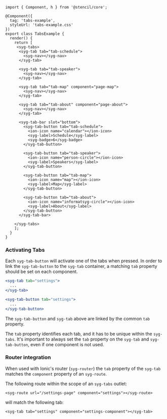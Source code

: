 ```tsx
import { Component, h } from '@stencil/core';

@Component({
  tag: 'tabs-example',
  styleUrl: 'tabs-example.css'
})
export class TabsExample {
  render() {
    return [
     <syg-tabs>
      <syg-tab tab="tab-schedule">
        <syg-nav></syg-nav>
      </syg-tab>

      <syg-tab tab="tab-speaker">
        <syg-nav></syg-nav>
      </syg-tab>

      <syg-tab tab="tab-map" component="page-map">
        <syg-nav></syg-nav>
      </syg-tab>

      <syg-tab tab="tab-about" component="page-about">
        <syg-nav></syg-nav>
      </syg-tab>

      <syg-tab-bar slot="bottom">
        <syg-tab-button tab="tab-schedule">
          <ion-icon name="calendar"></ion-icon>
          <syg-label>Schedule</syg-label>
          <syg-badge>6</syg-badge>
        </syg-tab-button>

        <syg-tab-button tab="tab-speaker">
          <ion-icon name="person-circle"></ion-icon>
          <syg-label>Speakers</syg-label>
        </syg-tab-button>

        <syg-tab-button tab="tab-map">
          <ion-icon name="map"></ion-icon>
          <syg-label>Map</syg-label>
        </syg-tab-button>

        <syg-tab-button tab="tab-about">
          <ion-icon name="informatsyg-circle"></ion-icon>
          <syg-label>About</syg-label>
        </syg-tab-button>
      </syg-tab-bar>

    </syg-tabs>
    ];
  }
}
```


### Activating Tabs

Each `syg-tab-button` will activate one of the tabs when pressed. In order to link the `syg-tab-button` to the `syg-tab` container, a matching `tab` property should be set on each component.

```jsx
<syg-tab tab="settings">
  ...
</syg-tab>

<syg-tab-button tab="settings">
  ...
</syg-tab-button>
```

The `syg-tab-button` and `syg-tab` above are linked by the common `tab` property.

The `tab` property identifies each tab, and it has to be unique within the `syg-tabs`. It's important to always set the `tab` property on the `syg-tab` and `syg-tab-button`, even if one component is not used.


### Router integration

When used with Ionic's router (`syg-router`) the `tab` property of the `syg-tab` matches the `component` property of an `syg-route`.

The following route within the scope of an `syg-tabs` outlet:

```tsx
<syg-route url="/settings-page" component="settings"></syg-route>
```

will match the following tab:

```tsx
<syg-tab tab="settings" component="settings-component"></syg-tab>
```